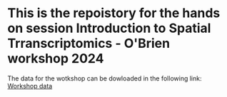 # This is the repoistory for the hands on session Introduction to Spatial Trranscriptomics  - O'Brien workshop 2024

The data for the wotkshop can be dowloaded in the following link:
[Workshop data](https://indiana-my.sharepoint.com/:f:/g/personal/masghari_iu_edu/EjAvTDHriQ5Nr32xIdU2KScBxvypo4MslTXcCT1CU1zq9w?e=0V3gM6)
